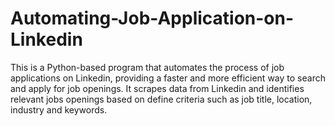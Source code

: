 # Automating-Job-Application-on-Linkedin
This is a Python-based program that automates the process of job applications on Linkedin, providing a faster and more efficient way to search and apply for job openings. It scrapes data from Linkedin and identifies relevant jobs openings based on define criteria such as job title, location, industry and keywords.

